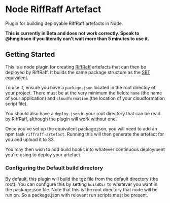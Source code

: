 # Node RiffRaff Artefact

Plugin for building deployable RiffRaff artefacts in Node.

**This is currently in Beta and does not work correctly. Speak to @hmgibson if you literally can't wait more than 5 minutes to use it.**

## Getting Started
This is a node plugin for creating
[RiffRaff](https://github.com/guardian/deploy)
artefacts that can then
be deployed by RiffRaff. It builds the same package structure as the
[SBT](https://github.com/guardian/riffraff-artifact) equivalent.

To use it, ensure you have a ```package.json``` located in the root
directoy of your project. There must be at the very minimum the
fields: ```name``` (the name of your application) and
```cloudformation``` (the location of your cloudformation script
file).

You should also have a ```deploy.json``` in your root directory that
can be read by RiffRaff, although the plugin will work without one.

Once you've set up the equivalent package.json, you will need to add
an npm task ```riffraff-artefact```. Running this will then generate
the artefact for you and upload it to S3.

You may then wish to add build hooks into whatever continuous
deployment you're using to deploy your artefact.

### Configuring the Default build directory
By default, this plugin will build the tgz file from the default
directory (the root). You can configure this by setting ```buildDir```
to whatever you want in the package.json file. Note that this is the
root directory that node will be run on. So a package.json with
relevant run scripts must be present.
